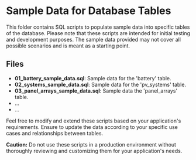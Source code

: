 # Sample Data for Database Tables

This folder contains SQL scripts to populate sample data into specific tables of the database. Please note that these scripts are intended for initial testing and development purposes. The sample data provided may not cover all possible scenarios and is meant as a starting point.

## Files

-   **01_battery_sample_data.sql**: Sample data for the 'battery' table.
-   **02_systems_sample_data.sql**: Sample data for the 'pv_systems' table.
-   **03_panel_arrays_sample_data.sql**: Sample data the 'panel_arrays' table.
-   ...
-   ...

Feel free to modify and extend these scripts based on your application's requirements. Ensure to update the data according to your specific use cases and relationships between tables.

**Caution:** Do not use these scripts in a production environment without thoroughly reviewing and customizing them for your application's needs.
